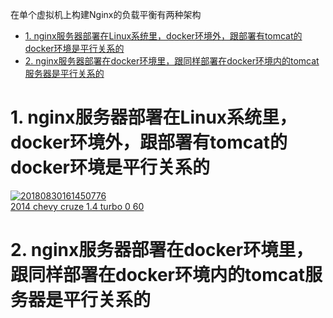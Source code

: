 在单个虚拟机上构建Nginx的负载平衡有两种架构

* [1. nginx服务器部署在Linux系统里，docker环境外，跟部署有tomcat的docker环境是平行关系的](https://github.com/stevenli91748/Engineering-special/blob/master/Docker/实验/nginx服务器部署在Linux系统里，docker环境外，跟部署有tomcat的docker环境是平行关系的.md)
* [2. nginx服务器部署在docker环境里，跟同样部署在docker环境内的tomcat服务器是平行关系的](#https://github.com/stevenli91748/Engineering-special/blob/master/Docker/实验/nginx服务器部署在docker环境里，跟同样部署在docker环境内的tomcat服务器是平行关系的.md)


# 1. nginx服务器部署在Linux系统里，docker环境外，跟部署有tomcat的docker环境是平行关系的

<a href="https://ibb.co/VCJPCPg"><img src="https://i.ibb.co/mybMyM9/20180830161450776.png" alt="20180830161450776" border="0"></a><br /><a target='_blank' href='https://statewideinventory.org/chevrolet-0-60-times'>2014 chevy cruze 1.4 turbo 0 60</a><br />


# 2. nginx服务器部署在docker环境里，跟同样部署在docker环境内的tomcat服务器是平行关系的
